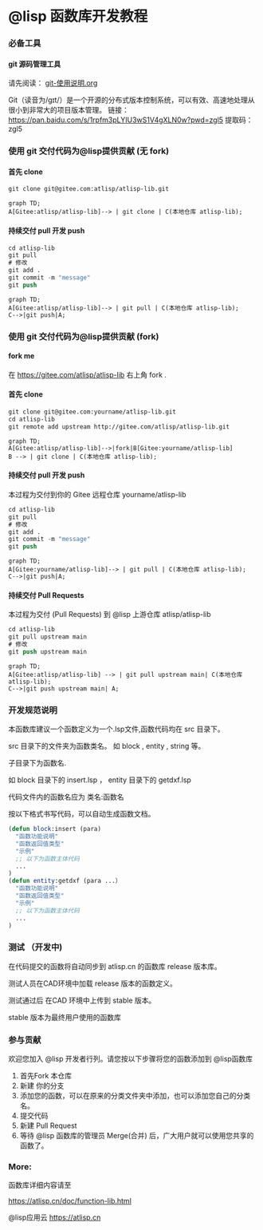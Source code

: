 # @lisp 函数库开发教程

### 必备工具
#### git 源码管理工具

请先阅读： [git-使用说明.org](https://gitee.com/atlisp/atlisp-lib/blob/main/git-%E4%BD%BF%E7%94%A8%E8%AF%B4%E6%98%8E.org) 

Git（读音为/gɪt/）是一个开源的分布式版本控制系统，可以有效、高速地处理从很小到非常大的项目版本管理。
链接：https://pan.baidu.com/s/1rpfm3pLYIU3wS1V4gXLN0w?pwd=zgl5
提取码：zgl5

### 使用 git 交付代码为@lisp提供贡献 (无 fork)
#### 首先 clone
```lisp
git clone git@gitee.com:atlisp/atlisp-lib.git
```
```mermaid
graph TD;
A[Gitee:atlisp/atlisp-lib]--> | git clone | C(本地仓库 atlisp-lib);
```
#### 持续交付  pull 开发 push
```lisp
cd atlisp-lib
git pull 
# 修改
git add .
git commit -m "message"
git push
```

```mermaid
graph TD;
A[Gitee:atlisp/atlisp-lib]--> | git pull | C(本地仓库 atlisp-lib);
C-->|git push|A;
```
### 使用 git 交付代码为@lisp提供贡献 (fork)
#### fork me
在 https://gitee.com/atlisp/atlisp-lib 右上角 fork .

#### 首先 clone
```lisp
git clone git@gitee.com:yourname/atlisp-lib.git
cd atlisp-lib
git remote add upstream http://gitee.com/atlisp/atlisp-lib.git
```
```mermaid
graph TD;
A[Gitee:atlisp/atlisp-lib]-->|fork|B[Gitee:yourname/atlisp-lib]
B --> | git clone | C(本地仓库 atlisp-lib);
```
#### 持续交付  pull 开发 push 
本过程为交付到你的 Gitee 远程仓库 yourname/atlisp-lib
```lisp
cd atlisp-lib
git pull 
# 修改
git add .
git commit -m "message"
git push
```

```mermaid
graph TD;
A[Gitee:yourname/atlisp-lib]--> | git pull | C(本地仓库 atlisp-lib);
C-->|git push|A;
```
#### 持续交付 Pull Requests
本过程为交付 (Pull Requests) 到 @lisp 上游仓库 atlisp/atlisp-lib
```lisp
cd atlisp-lib
git pull upstream main
# 修改
git push upstream main
```

```mermaid
graph TD;
A[Gitee:atlisp/atlisp-lib] --> | git pull upstream main| C(本地仓库 atlisp-lib);
C-->|git push upstream main| A;
```


### 开发规范说明

本函数库建议一个函数定义为一个.lsp文件,函数代码均在 src 目录下。

src 目录下的文件夹为函数类名。 如 block , entity , string 等。

子目录下为函数名.

如 block 目录下的 insert.lsp ， entity 目录下的 getdxf.lsp 

代码文件内的函数名应为 类名:函数名 

按以下格式书写代码，可以自动生成函数文档。

```lisp
(defun block:insert (para)
  "函数功能说明"
  "函数返回值类型"
  "示例"
  ;; 以下为函数主体代码
  ...
)
(defun entity:getdxf (para ...）
  "函数功能说明"
  "函数返回值类型"
  "示例"
  ;; 以下为函数主体代码
  ...
)
```

### 测试 （开发中)

在代码提交的函数将自动同步到 atlisp.cn 的函数库 release 版本库。 

测试人员在CAD环境中加载 release 版本的函数定义。

测试通过后 在CAD 环境中上传到 stable 版本。

stable 版本为最终用户使用的函数库

### 参与贡献
欢迎您加入 @lisp 开发者行列。请您按以下步骤将您的函数添加到 @lisp函数库

1.  首先Fork 本仓库
2.  新建 你的分支
3.  添加您的函数，可以在原来的分类文件夹中添加，也可以添加您自己的分类名。
4.  提交代码
5.  新建 Pull Request
6.  等待 @lisp 函数库的管理员 Merge(合并) 后，广大用户就可以使用您共享的函数了。

### More:
函数库详细内容请至
  
https://atlisp.cn/doc/function-lib.html

@lisp应用云  https://atlisp.cn
